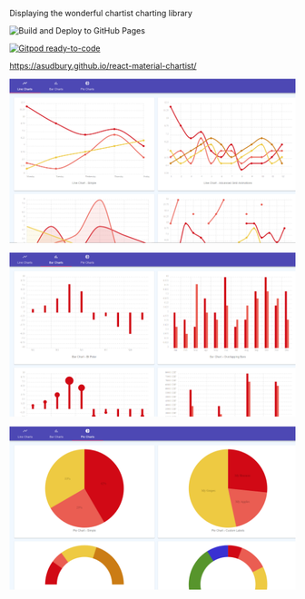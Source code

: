 
Displaying the wonderful chartist charting library

![Build and Deploy to GitHub Pages](https://github.com/asudbury/react-material-chartist/workflows/Build%20and%20Deploy%20to%20GitHub%20Pages/badge.svg)

[![Gitpod ready-to-code](https://img.shields.io/badge/Gitpod-ready--to--code-blue?logo=gitpod)](https://gitpod.io/#https://github.com/asudbury/react-material-chartist)

https://asudbury.github.io/react-material-chartist/

![Alt text](/src/assets/img/screen-shot-line.png?raw=true)

![Alt text](/src/assets/img/screen-shot-bar.png?raw=true)

![Alt text](/src/assets/img/screen-shot-pie.png?raw=true)
